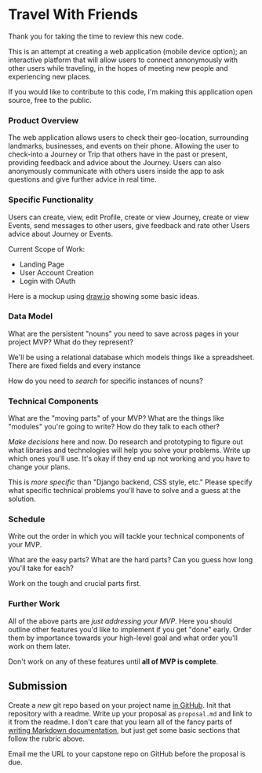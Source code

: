 # Travel With Friends

Thank you for taking the time to review this new code.

This is an attempt at creating a web application (mobile device option); an interactive platform that will allow users to connect annonymously with other users while traveling, in the hopes of meeting new people and experiencing new places.

If you would like to contribute to this code, I'm making this application open source, free to the public.

### Product Overview

The web application allows users to check their geo-location, surrounding landmarks, businesses, and events on their phone. Allowing the user to check-into a Journey or Trip that others have in the past or present, providing feedback and advice about the Journey. Users can also anonymously communicate with others users inside the app to ask questions and give further advice in real time. 

### Specific Functionality

Users can create, view, edit Profile, create or view Journey, create or view Events, send messages to other users, give feedback and rate other Users advice about Journey or Events.

Current Scope of Work:
* Landing Page
* User Account Creation
* Login with OAuth

Here is a mockup using [draw.io](https://draw.io/) showing some basic ideas.


### Data Model

What are the persistent "nouns" you need to save across pages in your project MVP?
What do they represent?

We'll be using a relational database which models things like a spreadsheet.
There are fixed fields and every instance

How do you need to _search_ for specific instances of nouns?

### Technical Components

What are the "moving parts" of your MVP?
What are the things like "modules" you're going to write?
How do they talk to each other?

_Make decisions_ here and now.
Do research and prototyping to figure out what libraries and technologies will help you solve your problems.
Write up which ones you'll use.
It's okay if they end up not working and you have to change your plans.

This is _more specific_ than "Django backend, CSS style, etc."
Please specify what specific technical problems you'll have to solve and a guess at the solution.

### Schedule

Write out the order in which you will tackle your technical components of your MVP.

What are the easy parts?
What are the hard parts?
Can you guess how long you'll take for each?

Work on the tough and crucial parts first.

### Further Work

All of the above parts are _just addressing your MVP_.
Here you should outline other features you'd like to implement if you get "done" early.
Order them by importance towards your high-level goal and what order you'll work on them later.

Don't work on any of these features until **all of MVP is complete**.

## Submission

Create a _new_ git repo based on your project name [in GitHub](https://github.com/new).
Init that repository with a readme.
Write up your proposal as `proposal.md` and link to it from the readme.
I don't care that you learn all of the fancy parts of [writing Markdown documentation](https://help.github.com/articles/basic-writing-and-formatting-syntax/), but just get some basic sections that follow the rubric above.

Email me the URL to your capstone repo on GitHub before the proposal is due.
